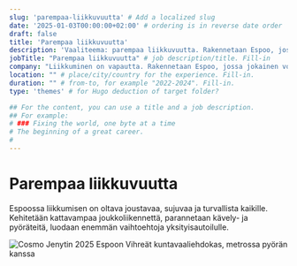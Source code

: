 ```yaml
---
slug: 'parempaa-liikkuvuutta' # Add a localized slug
date: '2025-01-03T00:00:00+02:00' # ordering is in reverse date order
draft: false
title: 'Parempaa liikkuvuutta'
description: 'Vaaliteema: parempaa liikkuvuutta. Rakennetaan Espoo, jossa jokainen voi kulkea vaivattomasti – pyörällä, kävellen tai toimivalla joukkoliikenteellä.' # meta description for SEO
jobTitle: "Parempaa liikkuvuutta" # job description/title. Fill-in
company: "Liikkuminen on vapautta. Rakennetaan Espoo, jossa jokainen voi kulkea vaivattomasti – pyörällä, kävellen tai toimivalla joukkoliikenteellä." # name of the company you worked for. Fill-in
location: "" # place/city/country for the experience. Fill-in.
duration: "" # from-to, for example "2022-2024". Fill-in.
type: 'themes' # for Hugo deduction of target folder?

## For the content, you can use a title and a job description.
## For example:
# ### Fixing the world, one byte at a time
# The beginning of a great career. 
# 
---
```


# Parempaa liikkuvuutta

Espoossa liikkumisen on oltava joustavaa, sujuvaa ja turvallista kaikille. Kehitetään kattavampaa joukkoliikennettä, parannetaan kävely- ja pyöräteitä, luodaan enemmän vaihtoehtoja yksityisautoilulle.

![Cosmo Jenytin 2025 Espoon Vihreät kuntavaaliehdokas, metrossa pyörän kanssa](Cosmo-Jenytin-2025-kuntavaalit-ehdokas-vihreät-espoo-parempaa-liikkuvuutta-metro-pyörä.jpg)
